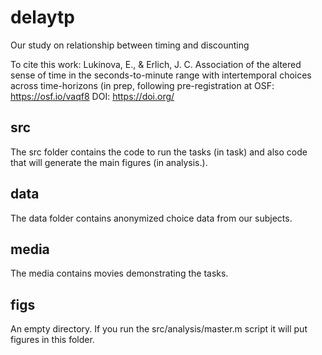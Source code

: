 # delaytp

Our study on relationship between timing and discounting

To cite this work: Lukinova, E., & Erlich, J. C. Association of the altered sense of time in the seconds-to-minute range with intertemporal choices across time-horizons 
(in prep, following pre-registration at OSF: https://osf.io/vaqf8 
DOI: https://doi.org/

## src

The src folder contains the code to run the tasks (in task) and also code that will generate the main figures (in analysis.).

## data

The data folder contains anonymized choice data from our subjects.

## media

The media contains movies demonstrating the tasks.

## figs

An empty directory. If you run the src/analysis/master.m script it will put figures in this folder.